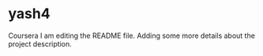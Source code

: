 # yash4
Coursera
I am editing the README file. Adding some more details about the project description.

